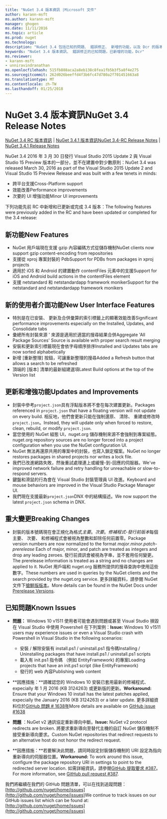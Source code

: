```yaml
---
title: "NuGet 3.4 版本資訊 |Microsoft 文件"
author: karann-msft
ms.author: karann-msft
manager: ghogen
ms.date: 11/11/2016
ms.topic: article
ms.prod: nuget
ms.technology: 
description: "NuGet 3.4 包括已知的問題、 錯誤修正、 新增的功能，以及 Dcr 的版本資訊。"
keywords: "NuGet 3.4 版本資訊、 錯誤修正的已知問題，已新增的功能，Dcr"
ms.reviewer:
- karann-msft
- unniravindranathan
ms.openlocfilehash: 515fb888aca2a8eb138c8fea1fb5b3f5a8f4e275
ms.sourcegitcommit: 262d026beeffd4f3b6fc47d780a2f701451663a8
ms.translationtype: MT
ms.contentlocale: zh-TW
ms.lasthandoff: 01/25/2018
---
```

# <a name="nuget-34-release-notes"></a><span data-ttu-id="68f14-104">NuGet 3.4 版本資訊</span><span class="sxs-lookup"><span data-stu-id="68f14-104">NuGet 3.4 Release Notes</span></span>

<span data-ttu-id="68f14-105">[NuGet 3.4 RC 版本資訊](../release-notes/nuget-3.4-RC.md) | [NuGet 3.4.1 版本資訊](../release-notes/nuget-3.4.1.md)</span><span class="sxs-lookup"><span data-stu-id="68f14-105">[NuGet 3.4-RC Release Notes](../release-notes/nuget-3.4-RC.md) | [NuGet 3.4.1 Release Notes](../release-notes/nuget-3.4.1.md)</span></span>

<span data-ttu-id="68f14-106">NuGet 3.4 2016 年 3 月 30 日發行 Visual Studio 2015 Update 2 與 Visual Studio 15 Preview 版本的一部分，並不在建置中對少數原則：</span><span class="sxs-lookup"><span data-stu-id="68f14-106">NuGet 3.4 was released March 30, 2016 as part of the Visual Studio 2015 Update 2 and Visual Studio 15 Preview Release and was built with a few tenets in minds:</span></span>

*  <span data-ttu-id="68f14-107">跨平台支援</span><span class="sxs-lookup"><span data-stu-id="68f14-107">Cross-Platform support</span></span>
*  <span data-ttu-id="68f14-108">效能改善</span><span class="sxs-lookup"><span data-stu-id="68f14-108">Performance improvements</span></span>
*  <span data-ttu-id="68f14-109">次要的 UI 增強功能</span><span class="sxs-lookup"><span data-stu-id="68f14-109">Minor UI improvements</span></span>

<span data-ttu-id="68f14-110">下列功能先前 RC 中新增和已更新或完成 3.4 版本：</span><span class="sxs-lookup"><span data-stu-id="68f14-110">The following features were previously added in the RC and have been updated or completed for the 3.4 release:</span></span>

## <a name="new-features"></a><span data-ttu-id="68f14-111">新功能</span><span class="sxs-lookup"><span data-stu-id="68f14-111">New Features</span></span>

* <span data-ttu-id="68f14-112">NuGet 用戶端現在支援 gzip 內容編碼方式從儲存機制</span><span class="sxs-lookup"><span data-stu-id="68f14-112">NuGet clients now support gzip content-encoding from repositories</span></span>
* <span data-ttu-id="68f14-113">支援從 xproj 專案封裝的 Pdb</span><span class="sxs-lookup"><span data-stu-id="68f14-113">Support for PDBs from packages in xproj projects</span></span>
* <span data-ttu-id="68f14-114">適用於 iOS 和 Android 的建置動作 contentFiles 元素中的支援</span><span class="sxs-lookup"><span data-stu-id="68f14-114">Support for iOS and Android build actions in the contentFiles element</span></span>
* <span data-ttu-id="68f14-115">支援 netstandard 和 netstandardapp framework moniker</span><span class="sxs-lookup"><span data-stu-id="68f14-115">Support for the netstandard and netstandardapp framework monikers</span></span>

## <a name="new-user-interface-features"></a><span data-ttu-id="68f14-116">新的使用者介面功能</span><span class="sxs-lookup"><span data-stu-id="68f14-116">New User Interface Features</span></span>

* <span data-ttu-id="68f14-117">特別是在已安裝、 更新及合併彙算的索引標籤上的顯著效能改善</span><span class="sxs-lookup"><span data-stu-id="68f14-117">Significant performance improvements especially on the Installed, Updates, and Consolidate tabs</span></span>
* <span data-ttu-id="68f14-118">彙總所有封裝來源 ' 來源是適用於適當的搜尋結果合併</span><span class="sxs-lookup"><span data-stu-id="68f14-118">Aggregate 'All Package Sources' Source is available with proper search result merging</span></span>
* <span data-ttu-id="68f14-119">安裝和更新索引標籤現在會依字母順序排序</span><span class="sxs-lookup"><span data-stu-id="68f14-119">Installed and Updates tabs are now sorted alphabetically</span></span>
* <span data-ttu-id="68f14-120">新增 [重新整理] 按鈕，可讓重新整理的搜尋</span><span class="sxs-lookup"><span data-stu-id="68f14-120">Added a Refresh button that allows a search to be refreshed</span></span>
* <span data-ttu-id="68f14-121">頂端的 [版本] 清單的最新組建選項</span><span class="sxs-lookup"><span data-stu-id="68f14-121">Latest Build options at the top of the Version list</span></span>

## <a name="updates-and-improvements"></a><span data-ttu-id="68f14-122">更新和增強功能</span><span class="sxs-lookup"><span data-stu-id="68f14-122">Updates and Improvements</span></span>

* <span data-ttu-id="68f14-123">封裝中參考`project.json`具有浮點版本將不會在每次建置更新。</span><span class="sxs-lookup"><span data-stu-id="68f14-123">Packages referenced in `project.json` that have a floating version will not update on every build.</span></span> <span data-ttu-id="68f14-124">相反地，他們會更新只能在強制還原、 清除、 重建或修改時`project.json`。</span><span class="sxs-lookup"><span data-stu-id="68f14-124">Instead, they will update only when forced to restore, clean, rebuild, or modify `project.json`.</span></span>
* <span data-ttu-id="68f14-125">當您使用的 NuGet 組態 UI，nuget.org 儲存機制來源不會強制到專案組態。</span><span class="sxs-lookup"><span data-stu-id="68f14-125">nuget.org repository sources are no longer forced into a project configuration when you use the NuGet configuration UI.</span></span>
* <span data-ttu-id="68f14-126">NuGet 無法再還原共用的專案中的封裝，也寫入鎖定檔案。</span><span class="sxs-lookup"><span data-stu-id="68f14-126">NuGet no longer restores packages in shared projects nor writes a lock file.</span></span>
* <span data-ttu-id="68f14-127">我們已改進網路失敗，然後重試處理連上或緩慢-到-回應的伺服器。</span><span class="sxs-lookup"><span data-stu-id="68f14-127">We've improved network failure and retry handling for unreachable or slow-to-respond servers.</span></span>
* <span data-ttu-id="68f14-128">鍵盤和滑鼠的行為會在 Visual Studio 封裝管理員 UI 改進。</span><span class="sxs-lookup"><span data-stu-id="68f14-128">Keyboard and mouse behaviors are improved in the Visual Studio Package Manager UI.</span></span>
* <span data-ttu-id="68f14-129">我們現在支援最新`project.json`DNX 中的結構描述。</span><span class="sxs-lookup"><span data-stu-id="68f14-129">We now support the latest `project.json` schema in DNX.</span></span>

## <a name="breaking-changes"></a><span data-ttu-id="68f14-130">重大變更</span><span class="sxs-lookup"><span data-stu-id="68f14-130">Breaking Changes</span></span>

* <span data-ttu-id="68f14-131">封裝的版本號碼現在會正規化為格式*主要*。*次要*。*修補程式*-*發行前版本*每個主要、 次要、 和修補程式會被視為整數和卸除任何前置零。</span><span class="sxs-lookup"><span data-stu-id="68f14-131">Package version numbers are now normalized to the format *major*.*minor*.*patch*-*prerelease*   Each of major, minor, and patch are treated as integers and drop any leading zeroes.</span></span>  <span data-ttu-id="68f14-132">發行前資訊會被視為字串，並不套用任何變更。</span><span class="sxs-lookup"><span data-stu-id="68f14-132">The prerelease information is treated as a string and no changes are applied to it.</span></span> <span data-ttu-id="68f14-133">NuGet 用戶端和 nuget.org 服務所提供的搜尋查詢中使用這些數字。</span><span class="sxs-lookup"><span data-stu-id="68f14-133">These numbers are used in queries by the NuGet clients and the search provided by the nuget.org service.</span></span>  <span data-ttu-id="68f14-134">更多詳細資料，請參閱 NuGet 文件下[搶鮮版版本](../create-packages/prerelease-packages.md)。</span><span class="sxs-lookup"><span data-stu-id="68f14-134">More details can be found in the NuGet Docs under [Prerelease Versions](../create-packages/prerelease-packages.md).</span></span>

## <a name="known-issues"></a><span data-ttu-id="68f14-135">已知問題</span><span class="sxs-lookup"><span data-stu-id="68f14-135">Known Issues</span></span>

* <span data-ttu-id="68f14-136">**問題：** Windows 10 v1511 使用者可能會遇到問題或甚至 Visual Studio 損毀在 Visual Studio 中使用 Powershell 在下列案例：</span><span class="sxs-lookup"><span data-stu-id="68f14-136">**Issue:** Windows 10 v1511 users may experience issues or even a Visual Studio crash with Powershell in Visual Studio in the following scenarios:</span></span>
    * <span data-ttu-id="68f14-137">安裝 / 解除安裝有 install.ps1 / uninstall.ps1 指令碼</span><span class="sxs-lookup"><span data-stu-id="68f14-137">Installing / Uninstalling packages that have install.ps1 / uninstall.ps1 scripts</span></span>
    * <span data-ttu-id="68f14-138">載入有 init.ps1 指令碼 （例如 EntityFramework) 的專案</span><span class="sxs-lookup"><span data-stu-id="68f14-138">Loading projects that have an init.ps1 script (like EntityFramework)</span></span>
    * <span data-ttu-id="68f14-139">發行的 web 內容</span><span class="sxs-lookup"><span data-stu-id="68f14-139">Publishing web content</span></span>

* <span data-ttu-id="68f14-140">**因應措施：**請確認您的 Windows 10 安裝已套用最新的修補程式、 expecially 年 1 月 2016 (KB 3124263) 或更新版的更新。</span><span class="sxs-lookup"><span data-stu-id="68f14-140">**Workaround:** Ensure that your Windows 10 install has the latest patches applied, expecially the January 2016 (KB 3124263) or a later update.</span></span>  <span data-ttu-id="68f14-141">更多詳細資料位於[GitHub 問題 # 1638年](http://github.com/nuget/home/issues/1638)</span><span class="sxs-lookup"><span data-stu-id="68f14-141">More details are available on [GitHub issue #1638](http://github.com/nuget/home/issues/1638)</span></span>

* <span data-ttu-id="68f14-142">**問題** ：NuGet v2 通訊協定重新導向中斷。</span><span class="sxs-lookup"><span data-stu-id="68f14-142">**Issue:** NuGet v2 protocol redirects are broken.</span></span>
<span data-ttu-id="68f14-143">將要求重新導向至替代主機的自訂 NuGet 儲存機制不接受重新導向要求。</span><span class="sxs-lookup"><span data-stu-id="68f14-143">Custom NuGet repositories that redirect requests to an alternative host do not honor the redirect request.</span></span>
* <span data-ttu-id="68f14-144">**因應措施：**若要解決此問題，請同時設定封裝儲存機制的 URI 設定為指向重新導向的伺服器位置。</span><span class="sxs-lookup"><span data-stu-id="68f14-144">**Workaround:**  To work around this issue, configure the package repository URI in settings to point to the redirected server location.</span></span>
<span data-ttu-id="68f14-145">如需詳細資訊，請參閱[GitHub 提取要求 #387](https://github.com/NuGet/NuGet.Client/pull/387)。</span><span class="sxs-lookup"><span data-stu-id="68f14-145">For more information, see [GitHub pull request #387](https://github.com/NuGet/NuGet.Client/pull/387).</span></span>

<span data-ttu-id="68f14-146">我們將繼續在我們的 GitHub 問題清單，可以在找到追蹤問題： [http://github.com/nuget/home/issues](http://github.com/nuget/home/issues)</span><span class="sxs-lookup"><span data-stu-id="68f14-146">We continue to track issues on our GitHub issues list which can be found at: [http://github.com/nuget/home/issues](http://github.com/nuget/home/issues)</span></span>